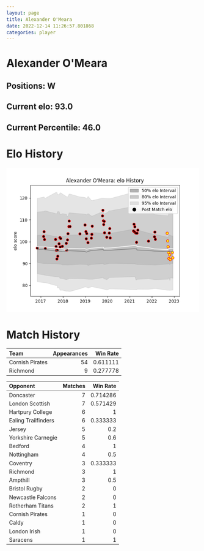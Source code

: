 ```yaml
---  
layout: page  
title: Alexander O'Meara  
date: 2022-12-14 11:26:57.801868  
categories: player  
---
```

# Alexander O'Meara

## Positions: W

## Current elo: 93.0

## Current Percentile: 46.0

# Elo History


![elo history](history_AlexanderO'Meara.png)
# Match History


| Team            |   Appearances |   Win Rate |
|:----------------|--------------:|-----------:|
| Cornish Pirates |            54 |   0.611111 |
| Richmond        |             9 |   0.277778 |

| Opponent            |   Matches |   Win Rate |
|:--------------------|----------:|-----------:|
| Doncaster           |         7 |   0.714286 |
| London Scottish     |         7 |   0.571429 |
| Hartpury College    |         6 |   1        |
| Ealing Trailfinders |         6 |   0.333333 |
| Jersey              |         5 |   0.2      |
| Yorkshire Carnegie  |         5 |   0.6      |
| Bedford             |         4 |   1        |
| Nottingham          |         4 |   0.5      |
| Coventry            |         3 |   0.333333 |
| Richmond            |         3 |   1        |
| Ampthill            |         3 |   0.5      |
| Bristol Rugby       |         2 |   0        |
| Newcastle Falcons   |         2 |   0        |
| Rotherham Titans    |         2 |   1        |
| Cornish Pirates     |         1 |   0        |
| Caldy               |         1 |   0        |
| London Irish        |         1 |   0        |
| Saracens            |         1 |   1        |